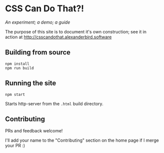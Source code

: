 # CSS Can Do That?!
_An experiment; a demo; a guide_

The purpose of this site is to document it's own construction; see it in action at
http://csscandothat.alexanderbird.software

## Building from source

    npm install
    npm run build

## Running the site

    npm start

Starts http-server from the `.html` build directory.

## Contributing
PRs and feedback welcome! 

I'll add your name to the "Contributing" section on the home page if I merge your PR :)
